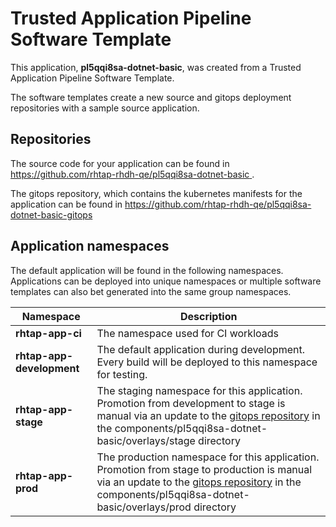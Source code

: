 # Trusted Application Pipeline Software Template

This application, **pl5qqi8sa-dotnet-basic**, was created from a Trusted Application Pipeline Software Template.

The software templates create a new source and gitops deployment repositories with a sample source application. 

## Repositories

The source code for your application can be found in [https://github.com/rhtap-rhdh-qe/pl5qqi8sa-dotnet-basic ](https://github.com/rhtap-rhdh-qe/pl5qqi8sa-dotnet-basic ).
 
The gitops repository, which contains the kubernetes manifests for the application can be found in 
[https://github.com/rhtap-rhdh-qe/pl5qqi8sa-dotnet-basic-gitops ](https://github.com/rhtap-rhdh-qe/pl5qqi8sa-dotnet-basic-gitops ) 

## Application namespaces 

The default application will be found in the following namespaces. Applications can be deployed into unique namespaces or multiple software templates can also bet generated into the same group namespaces.  

|  Namespace   |  Description   |  
| -------- | -------- |
| **rhtap-app-ci** | The namespace used for CI workloads |
| **rhtap-app-development** | The default application during development. Every build will be deployed to this namespace for testing. |
| **rhtap-app-stage** | The staging namespace for this application. Promotion from development to stage is manual via an update to the [gitops repository](https://github.com/rhtap-rhdh-qe/pl5qqi8sa-dotnet-basic-gitops ) in the components/pl5qqi8sa-dotnet-basic/overlays/stage directory |
| **rhtap-app-prod** | The production namespace for this application. Promotion from stage to production is manual via an update to the [gitops repository](https://github.com/rhtap-rhdh-qe/pl5qqi8sa-dotnet-basic-gitops ) in the components/pl5qqi8sa-dotnet-basic/overlays/prod directory |